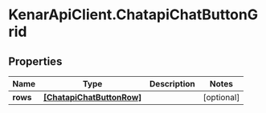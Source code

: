 # KenarApiClient.ChatapiChatButtonGrid

## Properties

Name | Type | Description | Notes
------------ | ------------- | ------------- | -------------
**rows** | [**[ChatapiChatButtonRow]**](ChatapiChatButtonRow.md) |  | [optional] 


